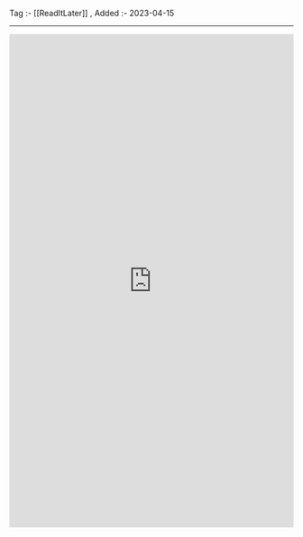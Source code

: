 Tag :- [[ReadItLater]] , 
Added :- 2023-04-15

-----
<iframe src="https://www.linkedin.com/embed/feed/update/urn:li:ugcPost:7052221841922236417" height="873" width="504" frameborder="0" allowfullscreen="" title="Embedded post"></iframe>